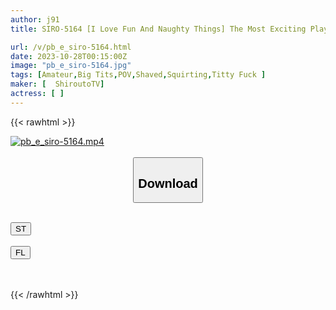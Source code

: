 ```yaml
---
author: j91
title: SIRO-5164 [I Love Fun And Naughty Things] The Most Exciting Play I’ve Ever Done Is Anal Sex ♪ A Beautiful Woman With An Endless Quest For Sex Has Come To Reach Even Higher Heights! Her Sensitive Pussy Holds Her Favorite Cock In Her Mouth And Won’t Let Go! ! [First Shoot] AV Application Online → AV Experience Shooting 2054

url: /v/pb_e_siro-5164.html
date: 2023-10-28T00:15:00Z
image: "pb_e_siro-5164.jpg"
tags: [Amateur,Big Tits,POV,Shaved,Squirting,Titty Fuck ]
maker: [  ShiroutoTV]
actress: [ ]
---
```



{{< rawhtml >}}

<div class="video" data-videoid="QrpkYOjRRls0e64">
    <a href="javascript:;">
        <img src="https://my.j91.asia/v/pb_e_siro-5164.jpg" width="WIDTH" height="HEIGHT" alt="pb_e_siro-5164.mp4" loading="lazy">
    </a>
</div>

<script type="text/javascript" src="https://j91.asia/asset/on-demand-st.js"></script>

<br>
  <link rel="stylesheet" href="https://j91.asia/asset/bs5.css">
  
  <center>
  <button class="btn btn-primary" type="button" data-bs-toggle="collapse" data-bs-target=".multi-collapse" aria-expanded="false" aria-controls="multiCollapseExample1 multiCollapseExample2"><h2>Download</h2></button></center>
</p>
<div class="row">
  <div class="col">
    <div class="collapse multi-collapse" id="multiCollapseExample1">
      <div class="card card-body">
	      	      <br>
<div class="buttons">  
<a href="https://streamtape.to/v/QrpkYOjRRls0e64"><button class="btn-hover color-3"><i class="fa fa-download"></i> ST</button></a></div>
    </div>
  </div>
</div>
  <div class="col">
    <div class="collapse multi-collapse" id="multiCollapseExample2">
      <div class="card card-body">
	      <br>
<div class="buttons">
    <a href="https://filelions.online/f/ethjly3fcp6x"><button class="btn-hover color-9"><i class="fa fa-download"></i> FL</button></a></div>
<br><br>
      </div>
    </div>
  </div>
</div>

{{< /rawhtml >}}
